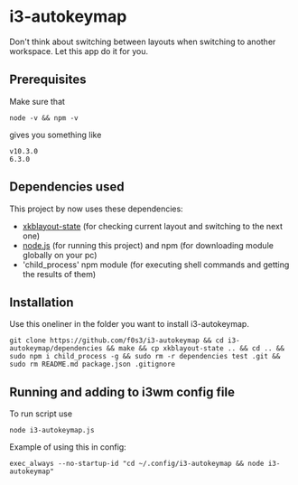 # i3-autokeymap
Don't think about switching between layouts when switching to another workspace. Let this app do it for you.
## Prerequisites
Make sure that 

    node -v && npm -v
gives you something like

    v10.3.0
    6.3.0
## Dependencies used
This project by now uses these dependencies:
* [xkblayout-state](https://github.com/nonpop/xkblayout-state) (for checking current layout and switching to the next one)
* [node.js](https://nodejs.org/en/) (for running this project) and npm (for downloading module globally on your pc)
* 'child_process' npm module (for executing shell commands and getting the results of them)
## Installation
Use this oneliner in the folder you want to install i3-autokeymap.

    git clone https://github.com/f0s3/i3-autokeymap && cd i3-autokeymap/dependencies && make && cp xkblayout-state .. && cd .. && sudo npm i child_process -g && sudo rm -r dependencies test .git && sudo rm README.md package.json .gitignore
## Running and adding to i3wm config file
To run script use

    node i3-autokeymap.js
Example of using this in config:

    exec_always --no-startup-id "cd ~/.config/i3-autokeymap && node i3-autokeymap"
